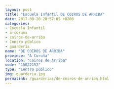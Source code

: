 ```yaml
---
layout: post
title: "Escuela Infantil DE COIROS DE ARRIBA"
date: 2017-09-20 20:57:05 +0200
categories:
- Escuela Infantil
- a-coruna
- coiros-de-arriba
- Centro público
- guarderia
name: "DE COIROS DE ARRIBA"
province: "A Coruña"
location: "Coiros de Arriba"
code: "15022152"
type: "Centro público"
img: guarderia.jpg
permalink: /guarderias/de-coiros-de-arriba.html
---
```

